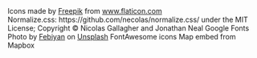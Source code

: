 <div>Icons made by <a href="https://www.freepik.com" title="Freepik">Freepik</a> from <a href="https://www.flaticon.com/" title="Flaticon">www.flaticon.com</a></div>
Normalize.css: https://github.com/necolas/normalize.css/ under the MIT License; Copyright © Nicolas Gallagher and Jonathan Neal
Google Fonts 
Photo by <a href="https://unsplash.com/@febiyanr?utm_source=unsplash&utm_medium=referral&utm_content=creditCopyText">Febiyan</a> on <a href="https://unsplash.com/s/photos/bicycle?utm_source=unsplash&utm_medium=referral&utm_content=creditCopyText">Unsplash</a>
FontAwesome icons
Map embed from Mapbox
